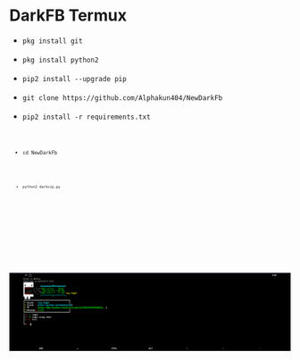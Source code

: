 # DarkFB Termux

<ul>
<li><code>pkg install git</code></li>
<br />
<li><code>pkg install python2</code></li>
<br />
<li><code>pip2 install --upgrade pip</code></li>
<br />
<li><code>git clone https://github.com/Alphakun404/NewDarkFb</code></li>
<br />
<li><code>pip2 install -r requirements.txt<code></li>
<br />
<li><code>cd NewDarkFb<code></li>
<br />
<li><code>python2 darkvip.py</code></li>
<br />
</ul>
<br />
<br />
<img src="https://raw.githubusercontent.com/Alphakun404/NewDarkFb/master/Screenshot_2.png" />
